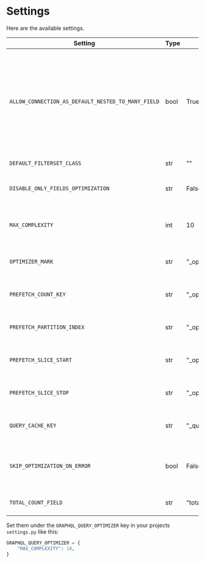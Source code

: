 # Settings

Here are the available settings.

| Setting                                            | Type | Default                      | Description                                                                                                                                                                                                                                                     |
|----------------------------------------------------|------|------------------------------|-----------------------------------------------------------------------------------------------------------------------------------------------------------------------------------------------------------------------------------------------------------------|
| `ALLOW_CONNECTION_AS_DEFAULT_NESTED_TO_MANY_FIELD` | bool | True                         | Should `DjangoConnectionField` be allowed to be generated for nested to-many fields if the `ObjectType` has a connection? If `False` (default), always use `DjangoListField`s. Doesn't prevent defining a `DjangoConnectionField` on the `ObjectType` manually. |
| `DEFAULT_FILTERSET_CLASS`                          | str  | ""                           | The default filterset class to use.                                                                                                                                                                                                                             |
| `DISABLE_ONLY_FIELDS_OPTIMIZATION`                 | str  | False                        | Set to `True` to disable optimizing fetched fields with `queryset.only()`.                                                                                                                                                                                      |
| `MAX_COMPLEXITY`                                   | int  | 10                           | Default max number of `select_related` and `prefetch_related` joins optimizer is allowed to optimize.                                                                                                                                                           |
| `OPTIMIZER_MARK`                                   | str  | "_optimized"                 | Key used mark if a queryset has been optimized by the query optimizer.                                                                                                                                                                                          |
| `PREFETCH_COUNT_KEY`                               | str  | "_optimizer_count"           | Name used for annotating the prefetched queryset total count.                                                                                                                                                                                                   |
| `PREFETCH_PARTITION_INDEX`                         | str  | "_optimizer_partition_index" | Name used for aliasing the prefetched queryset partition index.                                                                                                                                                                                                 |
| `PREFETCH_SLICE_START`                             | str  | "_optimizer_slice_start"     | Name used for aliasing the prefetched queryset slice start.                                                                                                                                                                                                     |
| `PREFETCH_SLICE_STOP`                              | str  | "_optimizer_slice_stop"      | Name used for aliasing the prefetched queryset slice end.                                                                                                                                                                                                       |
| `QUERY_CACHE_KEY`                                  | str  | "_query_cache"               | Key to store fetched model instances under in the GraphQL schema extensions.                                                                                                                                                                                    |
| `SKIP_OPTIMIZATION_ON_ERROR`                       | bool | False                        | If there is an unexpected error, should the optimizer skip optimization (True) or throw an error (False)?                                                                                                                                                       |
| `TOTAL_COUNT_FIELD`                                | str  | "totalCount"                 | The field name to use for fetching total count in connection fields.                                                                                                                                                                                            |

Set them under the `GRAPHQL_QUERY_OPTIMIZER` key in your projects `settings.py` like this:

```python
GRAPHQL_QUERY_OPTIMIZER = {
    "MAX_COMPLEXITY": 10,
}
```
